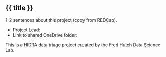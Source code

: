 ## {{ title }}

1-2 sentences about this project (copy from REDCap).

- Project Lead:
- Link to shared OneDrive folder:

This is a HIDRA data triage project created by the Fred Hutch Data Science Lab. 
